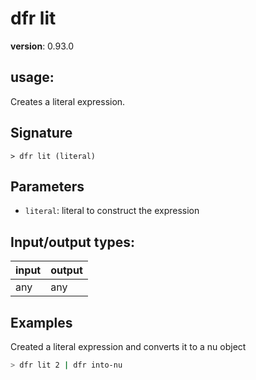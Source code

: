 # dfr lit

**version**: 0.93.0

## **usage**:

Creates a literal expression.

## Signature

`> dfr lit (literal)`

## Parameters

- `literal`: literal to construct the expression

## Input/output types:

| input | output |
| ----- | ------ |
| any   | any    |

## Examples

Created a literal expression and converts it to a nu object

```bash
> dfr lit 2 | dfr into-nu
```
